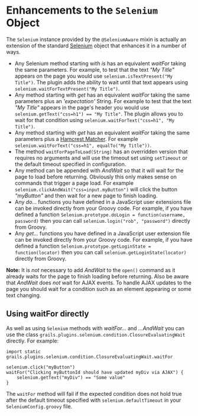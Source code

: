 # Enhancements to the `Selenium` Object
The `Selenium` instance provided by the `@SeleniumAware` mixin is actually an extension of the standard [Selenium][1] object that enhances it in a number of ways.

* Any Selenium method starting with _is_ has an equivalent _waitFor_ taking the same parameters. For example, to test that the text _"My Title"_ appears on the page you would use `selenium.isTextPresent("My Title")`. The plugin adds the ability to wait until that text appears using `selenium.waitForTextPresent("My Title")`.
* Any method starting with _get_ has an equivalent _waitFor_ taking the same parameters plus an _'expectation'_ String. For example to test that the text _"My Title"_ appears in the page's header you would use `selenium.getText("css=h1") == "My Title"`. The plugin allows you to wait for that condition using `selenium.waitForText("css=h1", "My Title")`.
* Any method starting with _get_ has an equivalent _waitFor_ taking the same parameters plus a [Hamcrest Matcher][2]. For example `selenium.waitForText("css=h1", equalTo("My Title"))`.
* The method `waitForPageToLoad(String)` has an overridden version that requires no arguments and will use the timeout set using `setTimeout` or the default timeout specified in configuration.
* Any method can be appended with _AndWait_ so that it will wait for the page to load before returning. Obviously this only makes sense on commands that trigger a page load. For example `selenium.clickAndWait("css=input.myButton")` will click the button _"myButton"_ and then wait for a new page to finish loading.
* Any _do..._ functions you have defined in a JavaScript user extensions file can be invoked directly from your Groovy code. For example, if you have defined a function `Selenium.prototype.doLogin = function(username, password)` then you can call `selenium.login("rob", "password")` directly from Groovy.
* Any _get..._ functions you have defined in a JavaScript user extension file can be invoked directly from your Groovy code. For example, if you have defined a function `Selenium.prototype.getLoginState = function(locator)` then you can call `selenium.getLoginState(locator)` directly from Groovy.

**Note:** It is _not_ necessary to add _AndWait_ to the `open()` command as it already waits for the page to finish loading before returning. Also be aware that _AndWait_ does _not_ wait for AJAX events. To handle AJAX updates to the page you should wait for a condition such as an element appearing or some text changing.

## Using waitFor directly
As well as using `Selenium` methods with _waitFor..._ and _...AndWait_ you can use the class `grails.plugins.selenium.condition.ClosureEvaluatingWait` directly. For example:

	import static grails.plugins.selenium.condition.ClosureEvaluatingWait.waitFor

	selenium.click("myButton")
	waitFor("Clicking myButtonId should have updated myDiv via AJAX") {
	    selenium.getText("myDiv") == "Some value"
	}

The `waitFor` method will fail if the expected condition does not hold true after the default timeout specified with `selenium.defaultTimeout` in your `SeleniumConfig.groovy` file.

[1]: http://release.seleniumhq.org/selenium-remote-control/1.0-beta-2/doc/java/com/thoughtworks/selenium/Selenium.html "com.thoughtworks.selenium.Selenium"
[2]: http://code.google.com/p/hamcrest/ "Hamcrest matcher library"